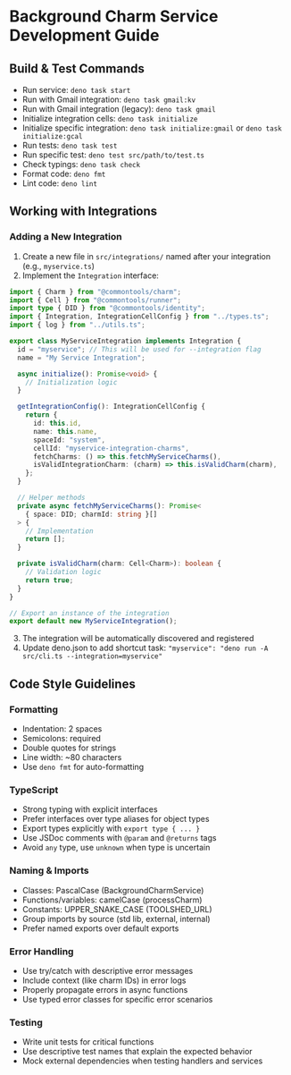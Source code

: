 # Background Charm Service Development Guide

## Build & Test Commands

- Run service: `deno task start`
- Run with Gmail integration: `deno task gmail:kv`
- Run with Gmail integration (legacy): `deno task gmail`
- Initialize integration cells: `deno task initialize`
- Initialize specific integration: `deno task initialize:gmail` or
  `deno task initialize:gcal`
- Run tests: `deno task test`
- Run specific test: `deno test src/path/to/test.ts`
- Check typings: `deno task check`
- Format code: `deno fmt`
- Lint code: `deno lint`

## Working with Integrations

### Adding a New Integration

1. Create a new file in `src/integrations/` named after your integration (e.g.,
   `myservice.ts`)
2. Implement the `Integration` interface:

```typescript
import { Charm } from "@commontools/charm";
import { Cell } from "@commontools/runner";
import type { DID } from "@commontools/identity";
import { Integration, IntegrationCellConfig } from "../types.ts";
import { log } from "../utils.ts";

export class MyServiceIntegration implements Integration {
  id = "myservice"; // This will be used for --integration flag
  name = "My Service Integration";

  async initialize(): Promise<void> {
    // Initialization logic
  }

  getIntegrationConfig(): IntegrationCellConfig {
    return {
      id: this.id,
      name: this.name,
      spaceId: "system",
      cellId: "myservice-integration-charms",
      fetchCharms: () => this.fetchMyServiceCharms(),
      isValidIntegrationCharm: (charm) => this.isValidCharm(charm),
    };
  }

  // Helper methods
  private async fetchMyServiceCharms(): Promise<
    { space: DID; charmId: string }[]
  > {
    // Implementation
    return [];
  }

  private isValidCharm(charm: Cell<Charm>): boolean {
    // Validation logic
    return true;
  }
}

// Export an instance of the integration
export default new MyServiceIntegration();
```

3. The integration will be automatically discovered and registered
4. Update deno.json to add shortcut task:
   `"myservice": "deno run -A src/cli.ts --integration=myservice"`

## Code Style Guidelines

### Formatting

- Indentation: 2 spaces
- Semicolons: required
- Double quotes for strings
- Line width: ~80 characters
- Use `deno fmt` for auto-formatting

### TypeScript

- Strong typing with explicit interfaces
- Prefer interfaces over type aliases for object types
- Export types explicitly with `export type { ... }`
- Use JSDoc comments with `@param` and `@returns` tags
- Avoid `any` type, use `unknown` when type is uncertain

### Naming & Imports

- Classes: PascalCase (BackgroundCharmService)
- Functions/variables: camelCase (processCharm)
- Constants: UPPER_SNAKE_CASE (TOOLSHED_URL)
- Group imports by source (std lib, external, internal)
- Prefer named exports over default exports

### Error Handling

- Use try/catch with descriptive error messages
- Include context (like charm IDs) in error logs
- Properly propagate errors in async functions
- Use typed error classes for specific error scenarios

### Testing

- Write unit tests for critical functions
- Use descriptive test names that explain the expected behavior
- Mock external dependencies when testing handlers and services
